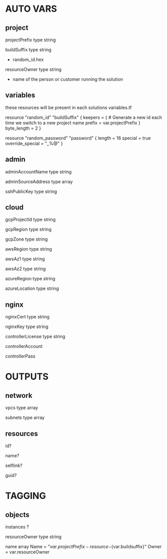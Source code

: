 # AUTO VARS
## project

projectPrefix type string

buildSuffix type string
  - random_id.hex

resourceOwner type string
  - name of the person or customer running the solution

## variables
 these resources will be present in each solutions variables.tf

resource "random_id" "buildSuffix" {
  keepers = {
    # Generate a new id each time we switch to a new project name
    prefix = var.projectPrefix
  }
  byte_length = 2
}

resource "random_password" "password" {
  length           = 16
  special          = true
  override_special = "_%@"
}

## admin
adminAccountName type string

adminSourceAddress type array

sshPublicKey type string

## cloud
gcpProjectId type string

gcpRegion type string

gcpZone type string

awsRegion type string

awsAz1 type string

awsAz2 type string

azureRegion type string

azureLocation type string

## nginx
nginxCert type string

nginxKey type string

controllerLicense type string

controllerAccount

controllerPass

# OUTPUTS

## network
vpcs type array

subnets type array

## resources
id?

name?

selflink?

guid?

# TAGGING
## objects
instances ?

resourceOwner type string

name array
    Name  = "${var.projectPrefix}-resource-${var.buildsuffix}"
    Owner = var.resourceOwner
